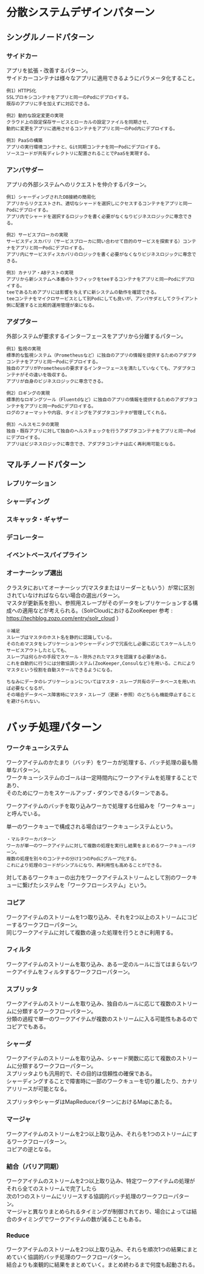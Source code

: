# 分散システムデザインパターン  
  
## シングルノードパターン  
  
### サイドカー  
アプリを拡張・改善するパターン。  
サイドカーコンテナは様々なアプリに適用できるようにパラメータ化すること。  
  
```  
例1）HTTPS化  
SSLプロキシコンテナをアプリと同一のPodにデプロイする。  
既存のアプリに手を加えずに対応できる。  
```  
```  
例2）動的な設定変更の実現  
クラウド上の設定保存サービスとローカルの設定ファイルを同期させ、  
動的に変更をアプリに適用させるコンテナをアプリと同一のPod内にデプロイする。  
```  
```  
例3）PaaSの構築  
アプリの実行環境コンテナと、Git同期コンテナを同一Podにデプロイする。  
ソースコードが共有ディレクトリに配置されることでPaaSを実現する。  
```  
  
### アンバサダー  
アプリの外部システムへのリクエストを仲介するパターン。  
  
```  
例1）シャーディングされたDB接続の簡易化  
アプリからリクエストされ、適切なシャードを選択しにクセスするコンテナをアプリと同一Podにデプロイする。  
アプリ内でシャードを選択するロジックを書く必要がなくなりビジネスロジックに専念できる。  
```  
```  
例2）サービスブローカの実現  
サービスディスカバリ（サービスブローカに問い合わせて目的のサービスを探索する）コンテナをアプリと同一Podにデプロイする。  
アプリ内にサービスディスカバリのロジックを書く必要がなくなりビジネスロジックに専念できる。  
```  
```  
例3）カナリア・ABテストの実現  
アプリから新システムへ本番のトラフィックをteeするコンテナをアプリと同一Podにデプロイする。  
teeであるためアプリには影響を与えずに新システムの動作を確認できる。  
teeコンテナをマイクロサービスとして別Podにしても良いが、アンバサダとしてクライアント側に配置すると比較的運用管理が楽になる。  
```  
  
### アダプター  
外部システムが要求するインターフェースをアプリから分離するパターン。  
  
```  
例1）監視の実現  
標準的な監視システム（Prometheusなど）に独自のアプリの情報を提供するためのアダプタコンテナをアプリと同一Podにデプロイする。  
独自のアプリがPrometheusの要求するインターフェースを満たしていなくても、アダプタコンテナがその違いを吸収する。  
アプリが自身のビジネスロジックに専念できる。  
```  
```  
例2）ロギングの実現  
標準的なロギングツール（Fluentdなど）に独自のアプリの情報を提供するためのアダプタコンテナをアプリと同一Podにデプロイする。  
ログのフォーマットや内容、タイミングをアダプタコンテナが管理してくれる。  
```  
```  
例3）ヘルスモニタの実現  
独自・既存アプリに対して独自のヘルスチェックを行うアダプタコンテナをアプリと同一Podにデプロイする。  
アプリはビジネスロジックに専念でき、アダプタコンテナは広く再利用可能となる。  
```  
  
## マルチノードパターン  
  
### レプリケーション  
### シャーディング  
### スキャッタ・ギャザー  
### デコレーター  
### イベントベースパイプライン  
### オーナーシップ選出  
クラスタにおいてオーナーシップ(マスタまたはリーダーともいう）が常に区別されていなければならない場合の選出パターン。  
マスタが更新系を担い、参照用スレーブがそのデータをレプリケーションする構成への適用などが考えられる。（SolrCloudにおけるZooKeeper 参考 : https://techblog.zozo.com/entry/solr_cloud ）  
```
※補足
スレーブはマスタのホスト名を静的に認識している。
そのためマスタをレプリケーションやシャーディングで冗長化し必要に応じてスケールしたりサービスアウトしたとしても、
スレーブは何らかの手段でスケール・除外されたマスタを認識する必要がある。
これを自動的に行うには分散協調システム(ZooKeeper,Consulなど)を用いる。これによりマスタという役割を自動スケールできるようになる。

ちなみにデータのレプリケーションについてはマスタ・スレーブ共有のデータベースを用いれば必要なくなるが、
その場合データベース障害時にマスタ・スレーブ（更新・参照）のどちらも機能停止することを避けられない。
```

# バッチ処理パターン  
  
### ワークキューシステム  
ワークアイテムのかたまり（バッチ）をワーカが処理する、バッチ処理の最も簡単なパターン。  
ワークキューシステムのゴールは一定時間内にワークアイテムを処理することであり、  
そのためにワーカをスケールアップ・ダウンできるパターンである。  
  
ワークアイテムのバッチを取り込みワーカで処理する仕組みを「ワークキュー」と呼んでいる。  
  
単一のワークキューで構成される場合はワークキューシステムという。  
```  
・マルチワーカパターン  
ワーカが単一のワークアイテムに対して複数の処理を実行し結果をまとめるワークキューパターン。  
複数の処理を別々のコンテナの分け1つのPodにグループ化する。  
これにより処理のコードがシンプルになり、再利用性も高めることができる。  
```  
  
対してあるワークキューの出力をワークアイテムストリームとして別のワークキューに繋げたシステムを「ワークフローシステム」という。  
  
### コピア  
ワークアイテムのストリームを1つ取り込み、それを2つ以上のストリームにコピーするワークフローパターン。  
同じワークアイテムに対して複数の違った処理を行うときに利用する。  
  
### フィルタ  
ワークアイテムのストリームを取り込み、ある一定のルールに当てはまらないワークアイテムをフィルタするワークフローパターン。  
  
### スプリッタ  
ワークアイテムのストリームを取り込み、独自のルールに応じて複数のストリームに分類するワークフローパターン。  
分類の過程で単一のワークアイテムが複数のストリームに入る可能性もあるのでコピアでもある。  
  
### シャーダ  
ワークアイテムのストリームを取り込み、シャード関数に応じて複数のストリームに分類するワークフローパターン。  
スプリッタよりも汎用的で、その目的は信頼性の確保である。  
シャーディングすることで障害時に一部のワークキューを切り離したり、カナリアリリースが可能となる。  
  
スプリッタやシャーダはMapReduceパターンにおけるMapにあたる。  
  
### マージャ  
ワークアイテムのストリームを2つ以上取り込み、それらを1つのストリームにするワークフローパターン。  
コピアの逆となる。  
  
### 結合（バリア同期）  
ワークアイテムのストリームを2つ以上取り込み、特定ワークアイテムの処理がそれら全てのストリームで完了したら  
次の1つのストリームにリリースする協調的バッチ処理のワークフローパターン。  
マージャと異なりまとめられるタイミングが制御されており、場合によっては結合のタイミングでワークアイテムの数が減ることもある。  
  
### Reduce  
ワークアイテムのストリームを2つ以上取り込み、それらを順次1つの結果にまとめていく協調的バッチ処理のワークフローパターン。  
結合よりも楽観的に結果をまとめていく。まとめ終わるまで何度も起動される。  
